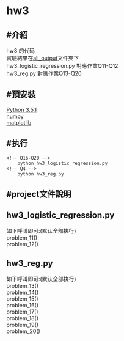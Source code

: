 hw3
======
#介紹
-------
hw3 的代码 <br>
實驗結果在[all_output](all_output/)文件夾下 <br>
hw3_logistic_regression.py 對應作業Q11-Q12 <br>
hw3_reg.py 對應作業Q13-Q20 <br>

#預安裝
-------
[Python 3.5.1](https://www.python.org/) <br>
[numpy](https://github.com/numpy/numpy)	<br>
[matplotlib](https://github.com/matplotlib/matplotlib) <br>

#执行
-------

```
<!-- Q16-Q20 -->
	python hw3_logistic_regression.py
<!-- Q4 -->
	python hw3_reg.py
```
#project文件說明
-----
## hw3_logistic_regression.py
如下呼叫即可:(默认全部执行)<br>
problem_11()<br>
problem_12()<br>


## hw3_reg.py
如下呼叫即可:(默认全部执行)<br>
problem_13()<br>
problem_14()<br>
problem_15()<br>
problem_16()<br>
problem_17()<br>
problem_18()<br>
problem_19()<br>
problem_20()<br>
